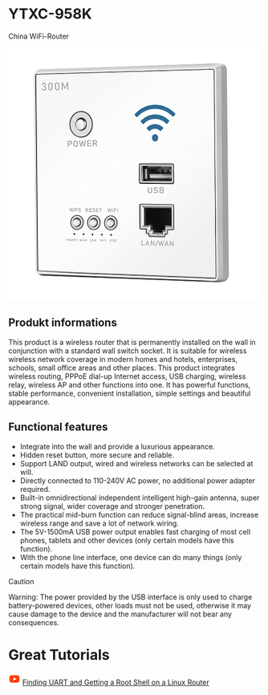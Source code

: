 # YTXC-958K
China WiFi-Router

![Device](Images/Preview.jpg) 

## Produkt informations
This product is a wireless router that is permanently installed on the wall in conjunction with a standard wall switch socket. It is suitable for wireless wireless network coverage in modern homes and hotels, enterprises, schools, small office areas and other places. This product integrates wireless routing, PPPoE dial-up Internet access, USB charging, wireless relay, wireless AP and other functions into one. It has powerful functions, stable performance, convenient installation, simple settings and beautiful appearance.

## Functional features

- Integrate into the wall and provide a luxurious appearance.
- Hidden reset button, more secure and reliable.
- Support LAND output, wired and wireless networks can be selected at will.
- Directly connected to 110-240V AC power, no additional power adapter required.
- Built-in omnidirectional independent intelligent high-gain antenna, super strong signal, wider coverage and stronger penetration.
- The practical mid-burn function can reduce signal-blind areas, increase wireless range and save a lot of network wiring.
- The 5V-1500mA USB power output enables fast charging of most cell phones, tablets and other devices (only certain models have this function).
- With the phone line interface, one device can do many things (only certain models have this function).

> [!CAUTION]
> Warning: The power provided by the USB interface is only used to charge battery-powered devices, other loads must not be used, otherwise it may cause damage to the device and the manufacturer will not bear any consequences.

# Great Tutorials
![YouTube](Images/Icons/YouTube.png) [Finding UART and Getting a Root Shell on a Linux Router](https://www.youtube.com/watch?v=HWJddAd2T5Q)
